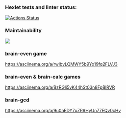 ### Hexlet tests and linter status:
[![Actions Status](https://github.com/magayoleg/frontend-project-lvl1/workflows/hexlet-check/badge.svg)](https://github.com/magayoleg/frontend-project-lvl1/actions)

### Maintainability 
<a href="https://codeclimate.com/github/codeclimate/codeclimate/maintainability"><img src="https://api.codeclimate.com/v1/badges/a99a88d28ad37a79dbf6/maintainability" /></a>

### brain-even game
https://asciinema.org/a/rwlbvLQMWY5b9Yo19fq2FLVJ3

### brain-even & brain-calc games
https://asciinema.org/a/BzRGli5vK44hSt03n8FpBIRVR

### brain-gcd
https://asciinema.org/a/9u0aEDY7uZR9HyUn77EQv0cHv